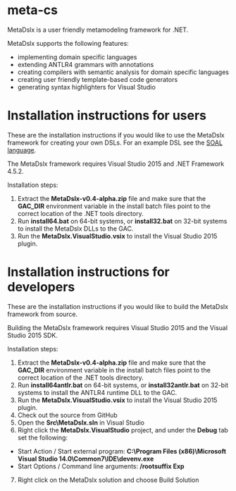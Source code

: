 # meta-cs
MetaDslx is a user friendly metamodeling framework for .NET.

MetaDslx supports the following features:
* implementing domain specific languages
* extending ANTLR4 grammars with annotations
* creating compilers with semantic analysis for domain specific languages
* creating user friendly template-based code generators
* generating syntax highlighters for Visual Studio

# Installation instructions for users

These are the installation instructions if you would like to use the MetaDslx framework for creating your own DSLs. For an example DSL see the [SOAL language](https://github.com/balazssimon/soal-cs).

The MetaDslx framework requires Visual Studio 2015 and .NET Framework 4.5.2.

Installation steps:

1. Extract the **MetaDslx-v0.4-alpha.zip** file and make sure that the **GAC_DIR** environment variable in the install batch files point to the correct location of the .NET tools directory.
2. Run **install64.bat** on 64-bit systems, or **install32.bat** on 32-bit systems to install the MetaDslx DLLs to the GAC.
3. Run the **MetaDslx.VisualStudio.vsix** to install the Visual Studio 2015 plugin.

# Installation instructions for developers

These are the installation instructions if you would like to build the MetaDslx framework from source.

Building the MetaDslx framework requires Visual Studio 2015 and the Visual Studio 2015 SDK.

Installation steps:

1. Extract the **MetaDslx-v0.4-alpha.zip** file and make sure that the **GAC_DIR** environment variable in the install batch files point to the correct location of the .NET tools directory.
2. Run **install64antlr.bat** on 64-bit systems, or **install32antlr.bat** on 32-bit systems to install the ANTLR4 runtime DLL to the GAC.
3. Run the **MetaDslx.VisualStudio.vsix** to install the Visual Studio 2015 plugin.
4. Check out the source from GitHub
5. Open the **Src\MetaDslx.sln** in Visual Studio
6. Right click the **MetaDslx.VisualStudio** project, and under the **Debug** tab set the following:
 * Start Action / Start external program: **C:\Program Files (x86)\Microsoft Visual Studio 14.0\Common7\IDE\devenv.exe**
 * Start Options / Command line arguments: **/rootsuffix Exp**
7. Right click on the MetaDslx solution and choose Build Solution
